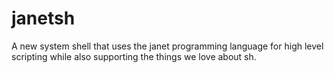 # janetsh

A new system shell that uses the janet programming language
for high level scripting while also supporting the things 
we love about sh.

